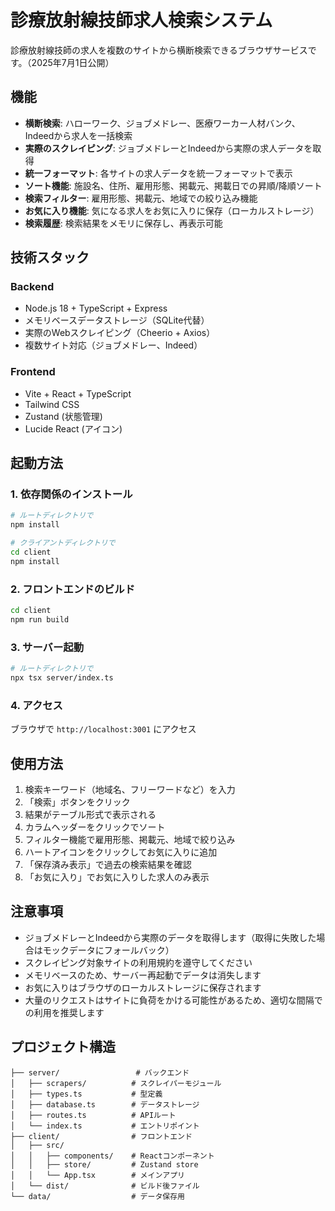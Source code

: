 # 診療放射線技師求人検索システム

診療放射線技師の求人を複数のサイトから横断検索できるブラウザサービスです。（2025年7月1日公開）

## 機能

- **横断検索**: ハローワーク、ジョブメドレー、医療ワーカー人材バンク、Indeedから求人を一括検索
- **実際のスクレイピング**: ジョブメドレーとIndeedから実際の求人データを取得
- **統一フォーマット**: 各サイトの求人データを統一フォーマットで表示
- **ソート機能**: 施設名、住所、雇用形態、掲載元、掲載日での昇順/降順ソート
- **検索フィルター**: 雇用形態、掲載元、地域での絞り込み機能
- **お気に入り機能**: 気になる求人をお気に入りに保存（ローカルストレージ）
- **検索履歴**: 検索結果をメモリに保存し、再表示可能

## 技術スタック

### Backend
- Node.js 18 + TypeScript + Express
- メモリベースデータストレージ（SQLite代替）
- 実際のWebスクレイピング（Cheerio + Axios）
- 複数サイト対応（ジョブメドレー、Indeed）

### Frontend
- Vite + React + TypeScript
- Tailwind CSS
- Zustand (状態管理)
- Lucide React (アイコン)

## 起動方法

### 1. 依存関係のインストール

```bash
# ルートディレクトリで
npm install

# クライアントディレクトリで
cd client
npm install
```

### 2. フロントエンドのビルド

```bash
cd client
npm run build
```

### 3. サーバー起動

```bash
# ルートディレクトリで
npx tsx server/index.ts
```

### 4. アクセス

ブラウザで `http://localhost:3001` にアクセス

## 使用方法

1. 検索キーワード（地域名、フリーワードなど）を入力
2. 「検索」ボタンをクリック
3. 結果がテーブル形式で表示される
4. カラムヘッダーをクリックでソート
5. フィルター機能で雇用形態、掲載元、地域で絞り込み
6. ハートアイコンをクリックしてお気に入りに追加
7. 「保存済み表示」で過去の検索結果を確認
8. 「お気に入り」でお気に入りした求人のみ表示

## 注意事項

- ジョブメドレーとIndeedから実際のデータを取得します（取得に失敗した場合はモックデータにフォールバック）
- スクレイピング対象サイトの利用規約を遵守してください
- メモリベースのため、サーバー再起動でデータは消失します
- お気に入りはブラウザのローカルストレージに保存されます
- 大量のリクエストはサイトに負荷をかける可能性があるため、適切な間隔での利用を推奨します

## プロジェクト構造

```
├── server/                 # バックエンド
│   ├── scrapers/          # スクレイパーモジュール
│   ├── types.ts           # 型定義
│   ├── database.ts        # データストレージ
│   ├── routes.ts          # APIルート
│   └── index.ts           # エントリポイント
├── client/                # フロントエンド
│   ├── src/
│   │   ├── components/    # Reactコンポーネント
│   │   ├── store/         # Zustand store
│   │   └── App.tsx        # メインアプリ
│   └── dist/              # ビルド後ファイル
└── data/                  # データ保存用
```